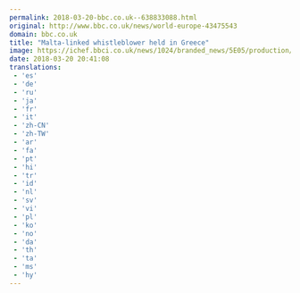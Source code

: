 ```yaml
---
permalink: 2018-03-20-bbc.co.uk--638833088.html
original: http://www.bbc.co.uk/news/world-europe-43475543
domain: bbc.co.uk
title: "Malta-linked whistleblower held in Greece"
image: https://ichef.bbci.co.uk/news/1024/branded_news/5E05/production/_100496042_athenspolpic04getty.jpg
date: 2018-03-20 20:41:08
translations: 
 - 'es'
 - 'de'
 - 'ru'
 - 'ja'
 - 'fr'
 - 'it'
 - 'zh-CN'
 - 'zh-TW'
 - 'ar'
 - 'fa'
 - 'pt'
 - 'hi'
 - 'tr'
 - 'id'
 - 'nl'
 - 'sv'
 - 'vi'
 - 'pl'
 - 'ko'
 - 'no'
 - 'da'
 - 'th'
 - 'ta'
 - 'ms'
 - 'hy'
---
```


